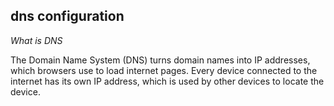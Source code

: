 ## dns configuration


_What is DNS_

The Domain Name System (DNS) turns domain names into IP addresses, which browsers use to load internet pages. Every device connected to the internet has its own IP address, which is used by other devices to locate the device.



